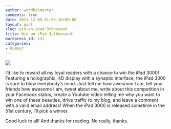 ```yaml
---
author: wordbitmaster
comments: true
date: 2011-12-09 01:05:16+00:00
layout: post
slug: win-an-ipad-3thousand
title: Win an iPad 3…thousand!
wordpress_id: 231
categories:
- humour
---
```


![](http://wordbit.freehostia.com/wp-content/uploads/2011/12/ipad3000.jpg)

 

I’d like to reward all my loyal readers with a chance to win the iPad 3000! Featuring a holographic, 4D display with a synaptic interface, the iPad 3000 is sure to blow everybody’s mind. Just tell me how awesome I am, tell your friends how awesome I am, tweet about me, write about this competition in your Facebook status, create a Youtube video telling me why you want to win one of these beauties, drive traffic to my blog, and leave a comment with a valid email address! When the iPad 3000 is released sometime in the 51st century, I’ll pick a winner.

 

Good luck to all! And thanks for reading. No really, thanks.
